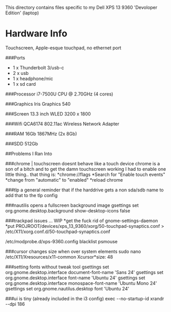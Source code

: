 This directory contains files specific to my Dell XPS 13 9360 'Devoloper Edition' (laptop)

Hardware Info
=============

Touchscreen, Apple-esque touchpad, no ethernet port

###Ports
 * 1 x Thunderbolt 3/usb-c
 * 2 x usb
 * 1 x headphone/mic
 * 1 x sd card

###Processor
i7-7500U CPU @ 2.70GHz (4 cores)

###Graphics
Iris Graphics 540

###Screen
13.3 inch WLED 3200 x 1800

###Wifi
QCA6174 802.11ac Wireless Network Adapter

###RAM
16Gb 1867MHz (2x 8Gb)

###SDD
512Gb



##Problems I Ran Into

###chrome | touchscreen doesnt behave like a touch device
chrome is a son of a bitch and to get the damn touchscreen working I had to enable one little thing.. that thing is:
*chrome://flags
*Search for "Enable touch events"
*change from "automatic" to "enabled"
*reload chrome

###tlp
a general reminder that if the harddrive gets a non sda/sdb name to add that to the tlp config

###nautilis opens a fullscreen background image
gsettings set org.gnome.desktop.background show-desktop-icons false


###trackpad issues ... WIP
*get the fuck rid of gnome-settings-daemon
*put PROJROOT/devices/xps_13_9360/xorg/50-touchpad-synaptics.conf > /etc/X11/xorg.conf.d/50-touchpad-synaptics.conf

/etc/modprobe.d/xps-9360.config
    blacklist psmouse

###cursor changes size when over system elements
sudo nano /etc/X11/Xresources/x11-common
    Xcursor*size: 48

###setting fonts without tweak tool
gsettings set org.gnome.desktop.interface document-font-name 'Sans 24'
gsettings set org.gnome.desktop.interface font-name 'Ubuntu 24'
gsettings set org.gnome.desktop.interface monospace-font-name 'Ubuntu Mono 24'
gsettings set org.gnome.nautilus.desktop font 'Ubuntu 24'

###ui is tiny
(already included in the i3 config)
exec --no-startup-id xrandr --dpi 186
